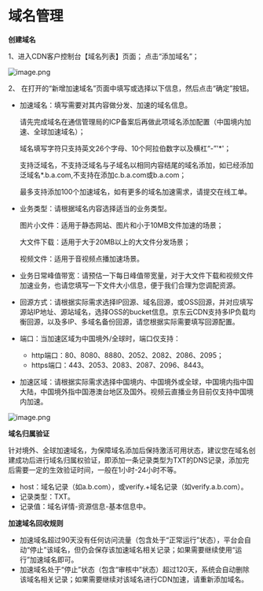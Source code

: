 # **域名管理**

**创建域名**

 1、进入CDN客户控制台【域名列表】页面； 点击“添加域名”；           

![image.png](https://img1.jcloudcs.com/cms/b5b15af8-d4c9-4806-a050-e59c81ddbcf120180423142138.png)

2、 在打开的“新增加速域名”页面中填写或选择以下信息，然后点击“确定”按钮。

* 加速域名：填写需要对其内容做分发、加速的域名信息。

  请先完成域名在通信管理局的ICP备案后再做此项域名添加配置（中国境内加速、全球加速域名）；

  域名填写字符只支持英文26个字母、10个阿拉伯数字以及横杠“-”'*'；

  支持泛域名，不支持泛域名与子域名以相同内容结尾的域名添加，如已经添加泛域名*.b.a.com,不支持在添加c.b.a.com或b.a.com；

  最多支持添加100个加速域名，如有更多的域名加速需求，请提交在线工单。

* 业务类型：请根据域名内容选择适当的业务类型。

  图片小文件：适用于静态网站、图片和小于10MB文件加速的场景；

  大文件下载：适用于大于20MB以上的大文件分发场景；

  视频文件：适用于音视频点播加速场景。

* 业务日常峰值带宽：请预估一下每日峰值带宽量，对于大文件下载和视频文件加速业务，也请您填写一下文件大小信息，便于我们合理为您调配资源。

* 回源方式：请根据实际需求选择IP回源、域名回源，或OSS回源，并对应填写源站IP地址、源站域名，选择OSS的bucket信息。京东云CDN支持多IP负载均衡回源，以及多IP、多域名备份回源，请您根据实际需要填写回源配置。

* 端口：当加速区域为中国境外/全球时，端口仅支持：
   * http端口：80、8080、8880、2052、2082、2086、2095；
   * https端口：443、2053、2083、2087、2096、8443。


* 加速区域：请根据实际需求选择中国境内、中国境外或全球，中国境内指中国大陆，中国境外指中国港澳台地区及国外。视频云直播业务目前仅支持中国境内加速。

![image.png](https://github.com/jdcloudcom/cn/blob/cdn-new/image/CDN/%E8%87%AA%E5%AE%9A%E4%B9%89%E5%9B%9E%E6%BA%90host.png)


**域名归属验证**

针对境外、全球加速域名，为保障域名添加后保持激活可用状态，建议您在域名创建成功后进行域名归属权验证，即添加一条记录类型为TXT的DNS记录，添加完后需要一定的生效验证时间，一般在1小时-24小时不等。
* host：域名记录（如a.b.com），或verify.+域名记录（如verify.a.b.com）。
* 记录类型：TXT。
* 记录值：域名详情-资源信息-基本信息中。

**加速域名回收规则**

* 加速域名超过90天没有任何访问流量（包含处于“正常运行”状态），平台会自动“停止”该域名，但仍会保存该加速域名相关记录；如果需要继续使用“运行”加速域名即可。
* 加速域名处于“停止”状态（包含“审核中”状态）超过120天，系统会自动删除该域名相关记录；如果需要继续对该域名进行CDN加速，请重新添加域名。

